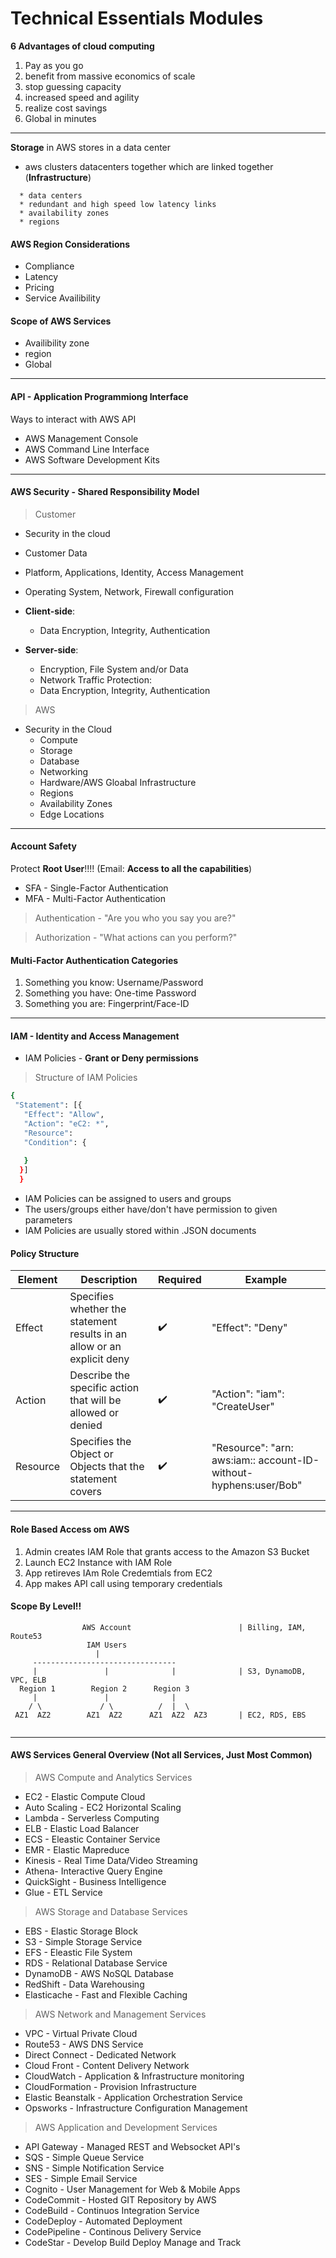 # Technical Essentials Modules

__6 Advantages of cloud computing__
1. Pay as you go 
1. benefit from massive economics of scale
1. stop guessing capacity
1. increased speed and agility
1. realize cost savings
1. Global in minutes
---
<!-- Comments -->

**Storage** in AWS stores in a data center 
* aws clusters datacenters together which are linked together (__Infrastructure__)
```
  * data centers
  * redundant and high speed low latency links
  * availability zones
  * regions
```

#### AWS Region Considerations
* Compliance
* Latency
* Pricing
* Service Availibility

#### Scope of AWS Services
* Availibility zone
* region
* Global
---
#### API - Application Programmiong Interface

Ways to interact with AWS API
* AWS Management Console
* AWS Command Line Interface
* AWS Software Development Kits
---

#### AWS Security - **Shared Responsibility Model**

> Customer
* Security in the cloud
* Customer Data
* Platform, Applications, Identity, Access Management
* Operating System, Network, Firewall configuration

* __Client-side__: 
  * Data Encryption, Integrity, Authentication
* __Server-side__: 
  * Encryption, File System and/or Data
  * Network Traffic Protection:
  * Data Encryption, Integrity, Authentication

> AWS
* Security in the Cloud
  * Compute
  * Storage
  * Database
  * Networking
  * Hardware/AWS Gloabal Infrastructure
  * Regions
  * Availability Zones
  * Edge Locations
 ---
 
 #### Account Safety
 
Protect **Root User**!!!! (Email: **Access to all the capabilities**)
* SFA - Single-Factor Authentication
* MFA - Multi-Factor Authentication

> Authentication - "Are you who you say you are?"

> Authorization - "What actions can you perform?"
 
#### Multi-Factor Authentication Categories
1. Something you know: Username/Password
1. Something you have: One-time Password
1. Something you are: Fingerprint/Face-ID

---
#### IAM - Identity and Access Management

* IAM Policies - __Grant or Deny permissions__

> Structure of IAM Policies

```bash
{
 "Statement": [{
   "Effect": "Allow",
   "Action": "eC2: *",
   "Resource": 
   "Condition": {
   
   }
  }]
  }
```
* IAM Policies can be assigned to users and groups 
* The users/groups either have/don't have permission to given parameters
* IAM Policies are usually stored within .JSON documents

#### Policy Structure

|Element|Description|Required|Example|
|-------|-----------|--------|-------|
|Effect|Specifies whether the statement results in an allow or an explicit deny| ✔️|"Effect": "Deny"| 
|Action|Describe the specific action that will be allowed or denied| ✔️|"Action": "iam": "CreateUser"|
|Resource|Specifies the Object or Objects that the statement covers| ✔️|"Resource": "arn: aws:iam:: account-ID-without-hyphens:user/Bob"|

---

#### Role Based Access om AWS
1. Admin creates IAM Role that grants access to the Amazon S3 Bucket
1. Launch EC2 Instance with IAM Role
1. App retireves IAm Role Credemtials from EC2
1. App makes API call using temporary credentials


#### Scope By Level!!
```
                AWS Account                        | Billing, IAM, Route53
                 IAM Users
                   |
     --------------------------------    
     |               |              |              | S3, DynamoDB, VPC, ELB
  Region 1        Region 2      Region 3   
     |               |              |
    / \             / \          /  |  \
 AZ1  AZ2        AZ1  AZ2      AZ1  AZ2  AZ3       | EC2, RDS, EBS
 
```
---

#### AWS Services General Overview (Not all Services, Just Most Common)
> AWS Compute and Analytics Services
* EC2 - Elastic Compute Cloud
* Auto Scaling - EC2 Horizontal Scaling
* Lambda - Serverless Computing
* ELB - Elastic Load Balancer
* ECS - Eleastic Container Service
* EMR - Elastic Mapreduce
* Kinesis - Real Time Data/Video Streaming
* Athena- Interactive Query Engine
* QuickSight - Business Intelligence
* Glue - ETL Service

> AWS Storage and Database Services
* EBS - Elastic Storage Block
* S3 - Simple Storage Service
* EFS - Eleastic File System
* RDS - Relational Database Service
* DynamoDB - AWS NoSQL Database
* RedShift - Data Warehousing
* Elasticache - Fast and Flexible Caching

> AWS Network and Management Services
* VPC - Virtual Private Cloud
* Route53 - AWS DNS Service
* Direct Connect - Dedicated Network
* Cloud Front - Content Delivery Network
* CloudWatch - Application & Infrastructure monitoring
* CloudFormation - Provision Infrastructure
* Elastic Beanstalk - Application Orchestration Service
* Opsworks - Infrastructure Configuration Management

> AWS Application and Development Services
* API Gateway - Managed REST and Websocket API's
* SQS - Simple Queue Service
* SNS - Simple Notification Service
* SES - Simple Email Service
* Cognito - User Management for Web & Mobile Apps
* CodeCommit - Hosted GIT Repository by AWS
* CodeBuild - Continuos Integration Service
* CodeDeploy - Automated Deployment
* CodePipeline - Continous Delivery Service
* CodeStar - Develop Build Deploy Manage and Track









